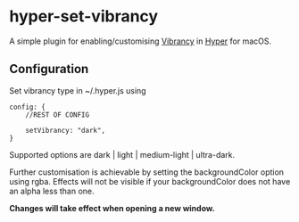 # hyper-set-vibrancy

A simple plugin for enabling/customising [Vibrancy](https://www.electronjs.org/docs/api/browser-window#winsetvibrancytype-macos) in [Hyper](https://hyper.is/) for macOS.

## Configuration

Set vibrancy type in ~/.hyper.js using 

```
config: {
    //REST OF CONFIG
    
    setVibrancy: "dark",
}
```

Supported options are dark | light | medium-light | ultra-dark.

Further customisation is achievable by setting the backgroundColor option using rgba. Effects will not be visible if your backgroundColor does not have an alpha less than one. 

**Changes will take effect when opening a new window.**
